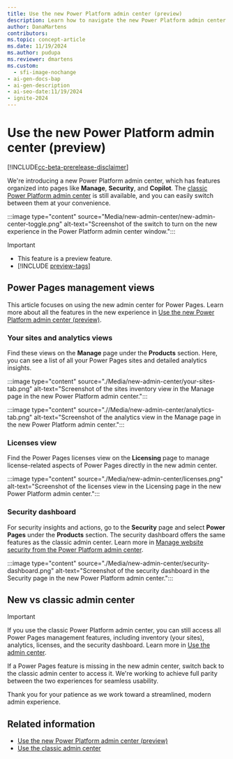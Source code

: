 ```yaml
---
title: Use the new Power Platform admin center (preview)
description: Learn how to navigate the new Power Platform admin center for Power Pages to manage sites, view analytics, handle licenses, and ensure security effortlessly.
author: DanaMartens
contributors:
ms.topic: concept-article
ms.date: 11/19/2024
ms.author: pudupa
ms.reviewer: dmartens
ms.custom:
  - sfi-image-nochange
- ai-gen-docs-bap
- ai-gen-description
- ai-seo-date:11/19/2024
- ignite-2024
---
```


# Use the new Power Platform admin center (preview)

[!INCLUDE[cc-beta-prerelease-disclaimer](../includes/cc-beta-prerelease-disclaimer.md)]

We're introducing a new Power Platform admin center, which has features organized into pages like **Manage**, **Security**, and **Copilot**. The [classic Power Platform admin center](admin-overview.md) is still available, and you can easily switch between them at your convenience.

:::image type="content" source="Media/new-admin-center/new-admin-center-toggle.png" alt-text="Screenshot of the switch to turn on the new experience in the Power Platform admin center window.":::

> [!IMPORTANT]
>
> - This feature is a preview feature.
> - [!INCLUDE [preview-tags](../includes/cc-preview-features-definition.md)]

## Power Pages management views

This article focuses on using the new admin center for Power Pages. Learn more about all the features in the new experience in [Use the new Power Platform admin center (preview)](/power-platform/admin/new-admin-center).

### Your sites and analytics views

Find these views on the **Manage** page under the **Products** section. Here, you can see a list of all your Power Pages sites and detailed analytics insights.

:::image type="content" source="./Media/new-admin-center/your-sites-tab.png" alt-text="Screenshot of the sites inventory view in the Manage page in the new Power Platform admin center.":::

:::image type="content" source=".//Media/new-admin-center/analytics-tab.png" alt-text="Screenshot of the analytics view in the Manage page in the new Power Platform admin center.":::

### Licenses view

Find the Power Pages licenses view on the **Licensing** page to manage license-related aspects of Power Pages directly in the new admin center.

:::image type="content" source="./Media/new-admin-center/licenses.png" alt-text="Screenshot of the licenses view in the Licensing page in the new Power Platform admin center.":::

### Security dashboard

For security insights and actions, go to the **Security** page and select **Power Pages** under the **Products** section. The security dashboard offers the same features as the classic admin center. Learn more in [Manage website security from the Power Platform admin center](./admin-center-security.md).

:::image type="content" source="./Media/new-admin-center/security-dashboard.png" alt-text="Screenshot of the security dashboard in the Security page in the new Power Platform admin center.":::

## New vs classic admin center

> [!IMPORTANT]
> If you use the classic Power Platform admin center, you can still access all Power Pages management features, including inventory (your sites), analytics, licenses, and the security dashboard. Learn more in [Use the admin center](./admin-overview.md).

If a Power Pages feature is missing in the new admin center, switch back to the classic admin center to access it. We're working to achieve full parity between the two experiences for seamless usability.

Thank you for your patience as we work toward a streamlined, modern admin experience.

## Related information

- [Use the new Power Platform admin center (preview)](/power-platform/admin/new-admin-center)
- [Use the classic admin center](./admin-overview.md)
